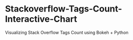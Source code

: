 # Stackoverflow-Tags-Count-Interactive-Chart
Visualizing Stack Overflow Tags Count using Bokeh + Python
